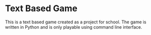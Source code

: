 # Text Based Game
 This is a text based game created as a project for school. The game is written in Python and is only playable using command line interface.
